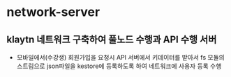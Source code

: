 # network-server

## klaytn 네트워크 구축하여 풀노드 수행과 API 수행 서버

- 모바일에서(수강생) 회원가입을 요청시 API 서버에서 키데이터를 받아서 fs 모듈의 스트림으로 json파일을 kestore에 등록하도록 하여 네트워크에 사용자 등록 수행
